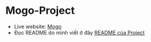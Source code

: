 # Mogo-Project
- Live website: [Mogo](https://trandangkhoi.github.io/Mogo-Project/)
- Đọc README do mình viết ở đây [README của Project](https://github.com/TranDangKhoi/Mogo-Project/tree/main/mogo-project)
